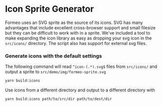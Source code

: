 # Icon Sprite Generator

Formeo uses an SVG sprite as the source of its icons. SVG has many advantages that include excellent cross-browser support and small filesize but they can be difficult to work with in a sprite. We've included a tool to make expanding the icon library as easy as dropping your svg icon in the `src/icons/` directory. The script also has support for external svg files.

### Generate icons with the default settings

The following command will read `^icon-(.*).svg$` files from `src/icons/` and output a sprite to `src/demo/img/formeo-sprite.svg`

```bash
yarn build:icons
```

Use icons from a different directory and output to a different directory with

```bash
yarn build:icons path/to/src/dir path/to/dest/dir
```
